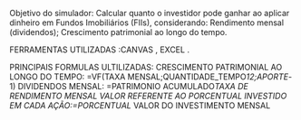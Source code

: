 Objetivo do simulador:
Calcular quanto o investidor pode ganhar ao aplicar dinheiro em Fundos Imobiliários (FIIs), considerando:
Rendimento mensal (dividendos);
Crescimento patrimonial ao longo do tempo.

FERRAMENTAS UTILIZADAS :CANVAS , EXCEL .

PRINCIPAIS FORMULAS ULTILIZADAS:
CRESCIMENTO PATRIMONIAL AO LONGO DO TEMPO:  =VF(TAXA MENSAL;QUANTIDADE_TEMPO*12;APORTE*-1)
DIVIDENDOS MENSAL: =PATRIMONIO ACUMULADO*TAXA DE RENDIMENTO MENSAL 
VALOR REFERENTE AO PORCENTUAL INVESTIDO EM CADA AÇÃO:=PORCENTUAL* VALOR DO INVESTIMENTO MENSAL 
